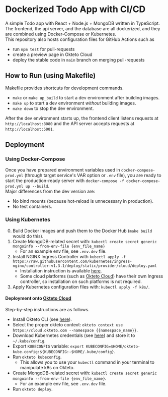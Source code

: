 # Dockerized Todo App with CI/CD
A simple Todo app with React + Node.js + MongoDB written in TypeScript.  
The frontend, the api server, and the database are all dockerized, and they are combined using Docker-Compose or Kubernetes.  
This repository also hosts configuration files for GitHub Actions such as
- run `npm test` for pull-requests
- create a preview page in Okteto Cloud
- deploy the stable code in `main` branch on merging pull-requests

## How to Run (using Makefile)
Makefile provides shortcuts for development commands.
- `make` or `make up_build` to start a dev environment after building images.
- `make up` to start a dev environment *without* building images.
- `make down` to stop the dev environment.

After the dev environment starts up, the frontend client listens requests at `http://localhost:8080` and the API server accepts requests at `http://localhost:5001`.

## Deployment
### Using Docker-Compose
Once you have prepared environment variables used in `docker-compose-prod.yml` (through target service's VAR option or `.env` file), you are ready to start the production-ready server with `docker-compose -f docker-compose-prod.yml up --build`.  
Major differences from the dev version are:
- No bind mounts (because hot-reload is unnecessary in production).
- No test containers.

### Using Kubernetes
0. Build Docker images and push them to the Docker Hub (`make build` would do this).
1. Create MongoDB-related secret with: `kubectl create secret generic mongoinfo --from-env-file {env_file_name}`
    - For an example env file, see `.env.dev` file.
2. Install NGINX Ingress Controller with `kubectl apply -f https://raw.githubusercontent.com/kubernetes/ingress-nginx/controller-v1.3.1/deploy/static/provider/cloud/deploy.yaml`
    - Installation instruction is available [here](https://kubernetes.github.io/ingress-nginx/deploy/).
    - Some cloud platforms (such as [Okteto Cloud](https://www.okteto.com/)) have their own Ingress controller, so installation on such platforms is not required.
3. Apply Kubernetes configuration files with: `kubectl apply -f k8s/`.

#### Deployment onto [Okteto Cloud](https://www.okteto.com/)
Step-by-step instructions are as follows.
- Install Okteto CLI (see [here](https://www.okteto.com/docs/getting-started/)).
- Select the proper okteto context: `okteto context use https://cloud.okteto.com --namespace {{namespace_name}}`.
- Download Kubernetes credentials (see [here](https://www.okteto.com/docs/cloud/credentials/)) and store it to `~/.kube/config`.
- Export `KUBECONFIG` variable: `export KUBECONFIG=$HOME/okteto-kube.config:${KUBECONFIG:-$HOME/.kube/config}`.
- Run `okteto kubeconfig`.
    - This allows you to use your `kubectl` command in your terminal to manipulate k8s on Okteto.
- Create MongoDB-related secret with: `kubectl create secret generic mongoinfo --from-env-file {env_file_name}`.
    - For an example env file, see `.env.dev` file.
- Run `okteto deploy`.
